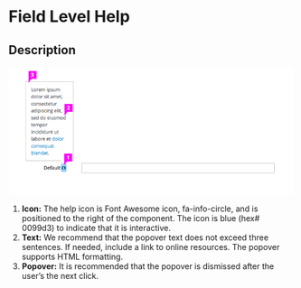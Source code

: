 # Field Level Help

## Description

![Field level help with expanded text](img/field-level-help-callout.png)

1. **Icon:** The help icon is Font Awesome icon, fa-info-circle, and is positioned to the right of the component. The icon is blue (hex# 0099d3) to indicate that it is interactive.
1. **Text:** We recommend that the popover text does not exceed three sentences. If needed, include a link to online resources. The popover supports HTML formatting.
1. **Popover:** It is recommended that the popover is dismissed after the user’s the next click.

